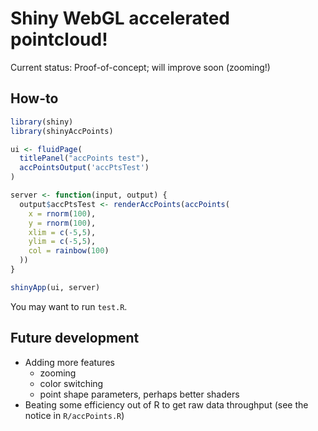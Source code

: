 # Shiny WebGL accelerated pointcloud!

Current status: Proof-of-concept; will improve soon (zooming!)

## How-to

```R
library(shiny)
library(shinyAccPoints)

ui <- fluidPage(
  titlePanel("accPoints test"),
  accPointsOutput('accPtsTest')
)

server <- function(input, output) {
  output$accPtsTest <- renderAccPoints(accPoints(
    x = rnorm(100),
    y = rnorm(100),
    xlim = c(-5,5),
    ylim = c(-5,5),
    col = rainbow(100)
  ))
}

shinyApp(ui, server)
```

You may want to run `test.R`.

## Future development

- Adding more features
  - zooming
  - color switching
  - point shape parameters, perhaps better shaders
- Beating some efficiency out of R to get raw data throughput (see the notice in `R/accPoints.R`)



